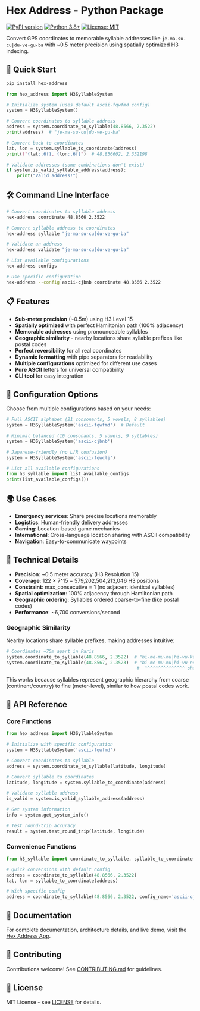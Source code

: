 # Hex Address - Python Package

[![PyPI version](https://badge.fury.io/py/hex-address.svg)](https://badge.fury.io/py/hex-address)
[![Python 3.8+](https://img.shields.io/badge/python-3.8+-blue.svg)](https://www.python.org/downloads/)
[![License: MIT](https://img.shields.io/badge/License-MIT-yellow.svg)](https://opensource.org/licenses/MIT)

Convert GPS coordinates to memorable syllable addresses like `je-ma-su-cu|du-ve-gu-ba` with ~0.5 meter precision using spatially optimized H3 indexing.

## 🚀 Quick Start

```bash
pip install hex-address
```

```python
from hex_address import H3SyllableSystem

# Initialize system (uses default ascii-fqwfmd config)
system = H3SyllableSystem()

# Convert coordinates to syllable address  
address = system.coordinate_to_syllable(48.8566, 2.3522)
print(address)  # "je-ma-su-cu|du-ve-gu-ba"

# Convert back to coordinates
lat, lon = system.syllable_to_coordinate(address)
print(f"{lat:.6f}, {lon:.6f}")  # 48.856602, 2.352198

# Validate addresses (some combinations don't exist)
if system.is_valid_syllable_address(address):
    print("Valid address!")
```

## 🛠️ Command Line Interface

```bash
# Convert coordinates to syllable address
hex-address coordinate 48.8566 2.3522

# Convert syllable address to coordinates  
hex-address syllable "je-ma-su-cu|du-ve-gu-ba"

# Validate an address
hex-address validate "je-ma-su-cu|du-ve-gu-ba"

# List available configurations
hex-address configs

# Use specific configuration
hex-address --config ascii-cjbnb coordinate 48.8566 2.3522
```

## 📋 Features

- **Sub-meter precision** (~0.5m) using H3 Level 15
- **Spatially optimized** with perfect Hamiltonian path (100% adjacency)
- **Memorable addresses** using pronounceable syllables
- **Geographic similarity** - nearby locations share syllable prefixes like postal codes
- **Perfect reversibility** for all real coordinates
- **Dynamic formatting** with pipe separators for readability
- **Multiple configurations** optimized for different use cases
- **Pure ASCII** letters for universal compatibility
- **CLI tool** for easy integration

## 🎯 Configuration Options

Choose from multiple configurations based on your needs:

```python
# Full ASCII alphabet (21 consonants, 5 vowels, 8 syllables)
system = H3SyllableSystem('ascii-fqwfmd')  # Default

# Minimal balanced (10 consonants, 5 vowels, 9 syllables) 
system = H3SyllableSystem('ascii-cjbnb')

# Japanese-friendly (no L/R confusion)
system = H3SyllableSystem('ascii-fqwclj')

# List all available configurations
from h3_syllable import list_available_configs
print(list_available_configs())
```

## 🌍 Use Cases

- **Emergency services**: Share precise locations memorably
- **Logistics**: Human-friendly delivery addresses  
- **Gaming**: Location-based game mechanics
- **International**: Cross-language location sharing with ASCII compatibility
- **Navigation**: Easy-to-communicate waypoints

## 🔬 Technical Details

- **Precision**: ~0.5 meter accuracy (H3 Resolution 15)
- **Coverage**: 122 × 7^15 = 579,202,504,213,046 H3 positions
- **Constraint**: max_consecutive = 1 (no adjacent identical syllables)
- **Spatial optimization**: 100% adjacency through Hamiltonian path
- **Geographic ordering**: Syllables ordered coarse-to-fine (like postal codes)
- **Performance**: ~6,700 conversions/second

### Geographic Similarity

Nearby locations share syllable prefixes, making addresses intuitive:

```python
# Coordinates ~75m apart in Paris
system.coordinate_to_syllable(48.8566, 2.3522)  # "bi-me-mu-mu|hi-vu-ka-ju"
system.coordinate_to_syllable(48.8567, 2.3523)  # "bi-me-mu-mu|hi-vu-ne-go"
                                                 #  ^^^^^^^^^^^^^^^ shared prefix (75%)
```

This works because syllables represent geographic hierarchy from coarse (continent/country) to fine (meter-level), similar to how postal codes work.

## 📖 API Reference

### Core Functions

```python
from hex_address import H3SyllableSystem

# Initialize with specific configuration
system = H3SyllableSystem('ascii-fqwfmd')

# Convert coordinates to syllable
address = system.coordinate_to_syllable(latitude, longitude)

# Convert syllable to coordinates
latitude, longitude = system.syllable_to_coordinate(address)

# Validate syllable address
is_valid = system.is_valid_syllable_address(address)

# Get system information
info = system.get_system_info()

# Test round-trip accuracy
result = system.test_round_trip(latitude, longitude)
```

### Convenience Functions

```python
from h3_syllable import coordinate_to_syllable, syllable_to_coordinate

# Quick conversions with default config
address = coordinate_to_syllable(48.8566, 2.3522)
lat, lon = syllable_to_coordinate(address)

# With specific config
address = coordinate_to_syllable(48.8566, 2.3522, config_name='ascii-cjbnb')
```

## 📖 Documentation

For complete documentation, architecture details, and live demo, visit the [Hex Address App](https://hex-address-app.vercel.app/).

## 🤝 Contributing

Contributions welcome! See [CONTRIBUTING.md](../../CONTRIBUTING.md) for guidelines.

## 📄 License

MIT License - see [LICENSE](../../LICENSE) for details.